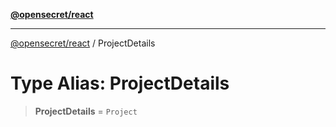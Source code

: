 [**@opensecret/react**](../README.md)

***

[@opensecret/react](../README.md) / ProjectDetails

# Type Alias: ProjectDetails

> **ProjectDetails** = `Project`
